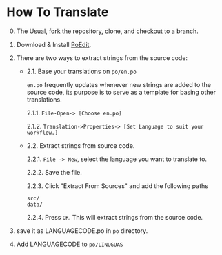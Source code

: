 # How To Translate

0. The Usual, fork the repository, clone, and checkout to a branch.

1. Download & Install [PoEdit](https://poedit.net/download).
2. There are two ways to extract strings from the source code:
    
    * 2.1. Base your translations on `po/en.po`

        `en.po` frequently updates whenever new strings are added to the source code, its purpose is to serve as a template for basing other translations.

        2.1.1. `File-Open-> [Choose en.po]`

        2.1.2. `Translation->Properties-> [Set Language to suit your workflow.]`
    
    * 2.2. Extract strings from source code.

        2.2.1.  `File -> New`, select the language you want to translate to.
        
        2.2.2. Save the file.
        
        2.2.3. Click "Extract From Sources" and add the following paths
        ```
        src/
        data/
        ```
        2.2.4. Press `OK`. This will extract strings from the source code.


3. save it as LANGUAGECODE.po in `po` directory.
4. Add LANGUAGECODE to `po/LINUGUAS`


